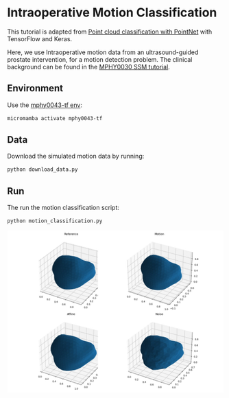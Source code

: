 # Intraoperative Motion Classification

This tutorial is adapted from [Point cloud classification with PointNet](https://keras.io/examples/vision/pointnet/) with TensorFlow and Keras.

Here, we use Intraoperative motion data from an ultrasound-guided prostate intervention, for a motion detection problem. The clinical background can be found in the [MPHY0030 SSM tutorial](https://github.com/YipengHu/MPHY0030/tree/main/tutorials/statistical_motion_model).

## Environment
Use the [mphy0043-tf env](../../docs/dev_tools.md):
```bash
micromamba activate mphy0043-tf
```

## Data
Download the simulated motion data by running: 
```bash
python download_data.py
```

## Run
The run the motion classification script:
```bash
python motion_classification.py
```


<img src="../../docs/media/motion.jpg" alt="alt text"/>
